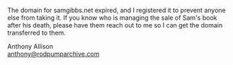The domain for samgibbs.net expired, and I registered it to prevent anyone else from taking it. If you know who is managing the sale of Sam's book after his death, please have them reach out to me so I can get the domain transferred to them.

Anthony Allison<br>
anthony@rodpumparchive.com
